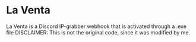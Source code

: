 # La Venta
La Venta is a Discord IP-grabber webhook that is activated through a .exe file
DISCLAIMER: This is not the original code, since it was modified by me.
